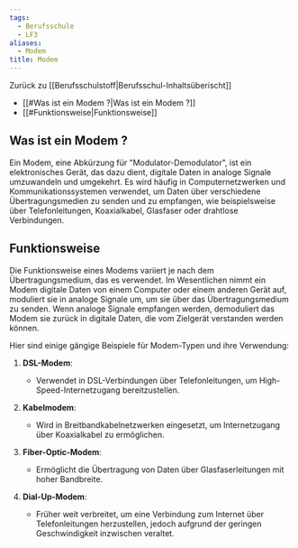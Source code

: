 ```yaml
---
tags:
  - Berufsschule
  - LF3
aliases:
  - Modem
title: Modem
---
```

Zurück zu [[Berufsschulstoff|Berufsschul-Inhaltsüberischt]]

- [[#Was ist ein Modem ?|Was ist ein Modem ?]]
- [[#Funktionsweise|Funktionsweise]]

## Was ist ein Modem ?

Ein Modem, eine Abkürzung für "Modulator-Demodulator", ist ein elektronisches Gerät, das dazu dient, digitale Daten in analoge Signale umzuwandeln und umgekehrt. Es wird häufig in Computernetzwerken und Kommunikationssystemen verwendet, um Daten über verschiedene Übertragungsmedien zu senden und zu empfangen, wie beispielsweise über Telefonleitungen, Koaxialkabel, Glasfaser oder drahtlose Verbindungen.

## Funktionsweise

Die Funktionsweise eines Modems variiert je nach dem Übertragungsmedium, das es verwendet. Im Wesentlichen nimmt ein Modem digitale Daten von einem Computer oder einem anderen Gerät auf, moduliert sie in analoge Signale um, um sie über das Übertragungsmedium zu senden. Wenn analoge Signale empfangen werden, demoduliert das Modem sie zurück in digitale Daten, die vom Zielgerät verstanden werden können.

Hier sind einige gängige Beispiele für Modem-Typen und ihre Verwendung:

1. **DSL-Modem**: 
	- Verwendet in DSL-Verbindungen über Telefonleitungen, um High-Speed-Internetzugang bereitzustellen.
    
2. **Kabelmodem**:
	- Wird in Breitbandkabelnetzwerken eingesetzt, um Internetzugang über Koaxialkabel zu ermöglichen.
    
3. **Fiber-Optic-Modem**:
	- Ermöglicht die Übertragung von Daten über Glasfaserleitungen mit hoher Bandbreite.
    
4. **Dial-Up-Modem**:
	- Früher weit verbreitet, um eine Verbindung zum Internet über Telefonleitungen herzustellen, jedoch aufgrund der geringen Geschwindigkeit inzwischen veraltet.